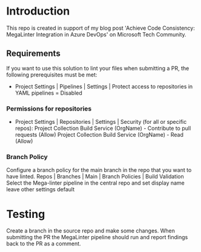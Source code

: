 # Introduction
This repo is created in support of my blog post 'Achieve Code Consistency: MegaLinter Integration in Azure DevOps' on Microsoft Tech Community.

## Requirements
If you want to use this solution to lint your files when submitting a PR, the following prerequisites must be met:
- Project Settings | Pipelines | Settings | Protect access to repositories in YAML pipelines = Disabled

### Permissions for repositories
- Project Settings | Repositories | Settings | Security (for all or specific repos):
    Project Collection Build Service (OrgName) - Contribute to pull requests (Allow)
    Project Collection Build Service (OrgName) - Read (Allow)

### Branch Policy
Configure a branch policy for the main branch in the repo that you want to have linted.
    Repos | Branches | Main | Branch Policies | Build Validation
        Select the Mega-linter pipeline in the central repo and set display name
        leave other settings default

# Testing
Create a branch in the source repo and make some changes. When submitting the PR the MegaLinter pipeline should run and report findings back to the PR as a comment.
